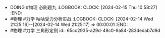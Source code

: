 - DOING #物理 必刷题九
  :LOGBOOK:
  CLOCK: [2024-02-15 Thu 10:58:27]
  :END:
- #物理 #力学 咕咕受力分析实战
  :LOGBOOK:
  CLOCK: [2024-02-14 Wed 21:25:16]--[2024-02-14 Wed 21:25:17] =>  00:00:01
  :END:
- #物理 #力学 三角形定则
  id:: 65cc2935-a29d-49c0-9a84-283dedab7d9d